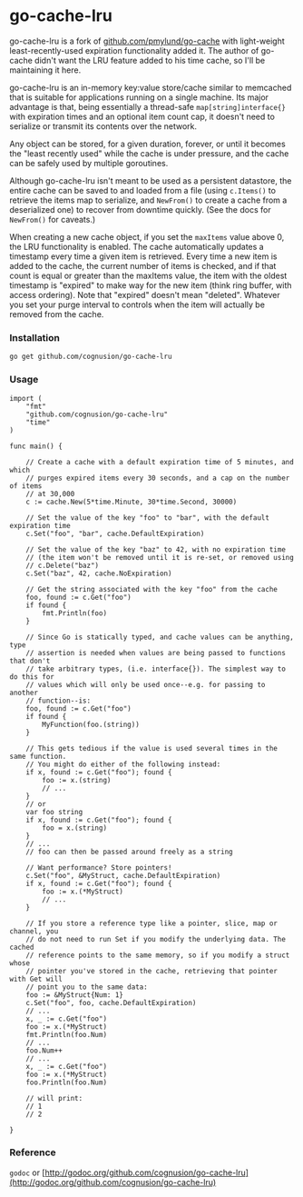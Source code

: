# go-cache-lru

go-cache-lru is a fork of [github.com/pmylund/go-cache](http://github.com/pmylund/go-cache) with light-weight 
least-recently-used expiration functionality added it. The author of go-cache 
didn't want the LRU feature added to his time cache, so I'll be maintaining 
it here. 

go-cache-lru is an in-memory key:value store/cache similar to memcached that is
suitable for applications running on a single machine. Its major advantage is
that, being essentially a thread-safe `map[string]interface{}` with expiration
times and an optional item count cap, it doesn't need to serialize or transmit 
its contents over the network.

Any object can be stored, for a given duration, forever, or until it becomes the
"least recently used" while the cache is under pressure, and the cache can be
safely used by multiple goroutines.

Although go-cache-lru isn't meant to be used as a persistent datastore, the entire
cache can be saved to and loaded from a file (using `c.Items()` to retrieve the
items map to serialize, and `NewFrom()` to create a cache from a deserialized
one) to recover from downtime quickly. (See the docs for `NewFrom()` for caveats.)

When creating a new cache object, if you set the `maxItems` value above 0, the LRU
functionality is enabled. The cache automatically updates a timestamp every time 
a given item is retrieved. Every time a new item is added to the cache, the current 
number of items is checked, and if that count is equal or greater than the maxItems 
value, the item with the oldest timestamp is "expired" to make way for the new item 
(think ring buffer, with access ordering). Note that "expired" doesn't mean "deleted". 
Whatever you set your purge interval to controls when the item will actually be 
removed from the cache.


### Installation

`go get github.com/cognusion/go-cache-lru`

### Usage

	import (
		"fmt"
		"github.com/cognusion/go-cache-lru"
		"time"
	)

	func main() {

		// Create a cache with a default expiration time of 5 minutes, and which
		// purges expired items every 30 seconds, and a cap on the number of items 
		// at 30,000
		c := cache.New(5*time.Minute, 30*time.Second, 30000)

		// Set the value of the key "foo" to "bar", with the default expiration time
		c.Set("foo", "bar", cache.DefaultExpiration)

		// Set the value of the key "baz" to 42, with no expiration time
		// (the item won't be removed until it is re-set, or removed using
		// c.Delete("baz")
		c.Set("baz", 42, cache.NoExpiration)

		// Get the string associated with the key "foo" from the cache
		foo, found := c.Get("foo")
		if found {
			fmt.Println(foo)
		}

		// Since Go is statically typed, and cache values can be anything, type
		// assertion is needed when values are being passed to functions that don't
		// take arbitrary types, (i.e. interface{}). The simplest way to do this for
		// values which will only be used once--e.g. for passing to another
		// function--is:
		foo, found := c.Get("foo")
		if found {
			MyFunction(foo.(string))
		}

		// This gets tedious if the value is used several times in the same function.
		// You might do either of the following instead:
		if x, found := c.Get("foo"); found {
			foo := x.(string)
			// ...
		}
		// or
		var foo string
		if x, found := c.Get("foo"); found {
			foo = x.(string)
		}
		// ...
		// foo can then be passed around freely as a string

		// Want performance? Store pointers!
		c.Set("foo", &MyStruct, cache.DefaultExpiration)
		if x, found := c.Get("foo"); found {
			foo := x.(*MyStruct)
			// ...
		}

		// If you store a reference type like a pointer, slice, map or channel, you
		// do not need to run Set if you modify the underlying data. The cached
		// reference points to the same memory, so if you modify a struct whose
		// pointer you've stored in the cache, retrieving that pointer with Get will
		// point you to the same data:
		foo := &MyStruct{Num: 1}
		c.Set("foo", foo, cache.DefaultExpiration)
		// ...
		x, _ := c.Get("foo")
		foo := x.(*MyStruct)
		fmt.Println(foo.Num)
		// ...
		foo.Num++
		// ...
		x, _ := c.Get("foo")
		foo := x.(*MyStruct)
		foo.Println(foo.Num)

		// will print:
		// 1
		// 2

	}

### Reference

`godoc` or [http://godoc.org/github.com/cognusion/go-cache-lru](http://godoc.org/github.com/cognusion/go-cache-lru)
